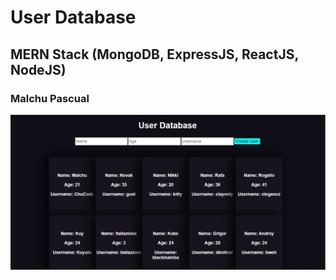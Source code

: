 # User Database
## MERN Stack (MongoDB, ExpressJS, ReactJS, NodeJS)
### Malchu Pascual
![](images/screenshot-v1.jpg)
